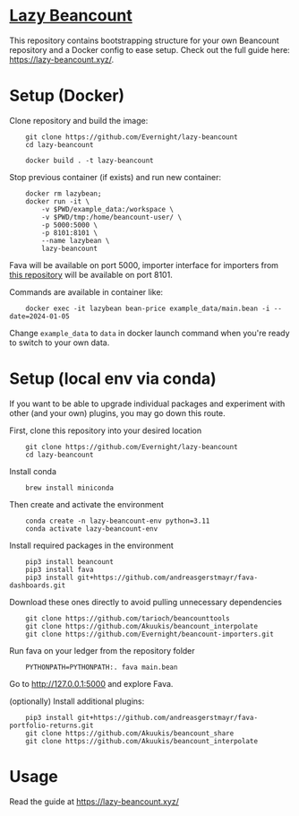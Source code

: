 # [Lazy Beancount](https://lazy-beancount.xyz/)

This repository contains bootstrapping structure for your own Beancount repository and a Docker config to ease setup.
Check out the full guide here: https://lazy-beancount.xyz/.

# Setup (Docker)

Clone repository and build the image:

```
    git clone https://github.com/Evernight/lazy-beancount
    cd lazy-beancount

    docker build . -t lazy-beancount
```

Stop previous container (if exists) and run new container:

```
    docker rm lazybean;
    docker run -it \
        -v $PWD/example_data:/workspace \
        -v $PWD/tmp:/home/beancount-user/ \
        -p 5000:5000 \
        -p 8101:8101 \
        --name lazybean \
        lazy-beancount
```

Fava will be available on port 5000, importer interface for importers from [this repository](https://github.com/Evernight/beancount-importers) will be available on port 8101.

Commands are available in container like: 

```
    docker exec -it lazybean bean-price example_data/main.bean -i --date=2024-01-05
```

Change ```example_data``` to ```data``` in docker launch command when you're ready to switch to your own data.

# Setup (local env via conda)

If you want to be able to upgrade individual packages and experiment with other (and your own) plugins, you may go down this route.

First, clone this repository into your desired location

```
    git clone https://github.com/Evernight/lazy-beancount
    cd lazy-beancount
```

Install conda

```
    brew install miniconda
```

Then create and activate the environment

```
    conda create -n lazy-beancount-env python=3.11
    conda activate lazy-beancount-env
```

Install required packages in the environment

```
    pip3 install beancount
    pip3 install fava
    pip3 install git+https://github.com/andreasgerstmayr/fava-dashboards.git
```

Download these ones directly to avoid pulling unnecessary dependencies

```
    git clone https://github.com/tarioch/beancounttools
    git clone https://github.com/Akuukis/beancount_interpolate
    git clone https://github.com/Evernight/beancount-importers.git
```

Run fava on your ledger from the repository folder

```
    PYTHONPATH=PYTHONPATH:. fava main.bean
```

Go to http://127.0.0.1:5000 and explore Fava.

(optionally) Install additional plugins:

```
    pip3 install git+https://github.com/andreasgerstmayr/fava-portfolio-returns.git
    git clone https://github.com/Akuukis/beancount_share
    git clone https://github.com/Akuukis/beancount_interpolate
```

# Usage
Read the guide at https://lazy-beancount.xyz/